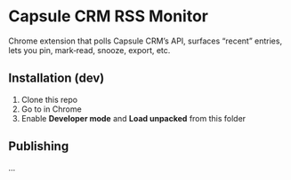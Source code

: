 # Capsule CRM RSS Monitor

Chrome extension that polls Capsule CRM’s API, surfaces “recent” entries, lets you pin, mark‐read, snooze, export, etc.

## Installation (dev)
1. Clone this repo
2. Go to  in Chrome
3. Enable **Developer mode** and **Load unpacked** from this folder

## Publishing
…

